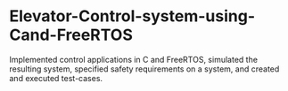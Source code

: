 # Elevator-Control-system-using-Cand-FreeRTOS
Implemented control applications in C and FreeRTOS,  simulated the resulting system,  specified safety requirements on a system, and created and executed test-cases.
